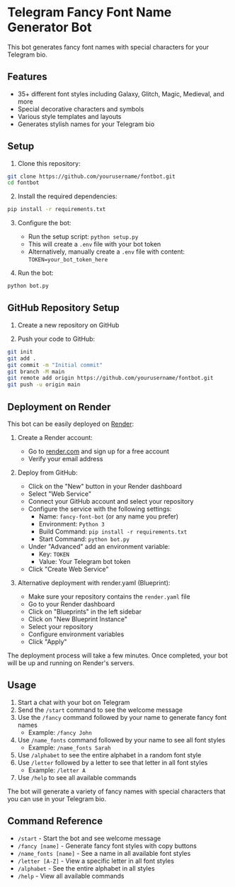# Telegram Fancy Font Name Generator Bot

This bot generates fancy font names with special characters for your Telegram bio.

## Features

- 35+ different font styles including Galaxy, Glitch, Magic, Medieval, and more
- Special decorative characters and symbols
- Various style templates and layouts
- Generates stylish names for your Telegram bio

## Setup

1. Clone this repository:
```bash
git clone https://github.com/yourusername/fontbot.git
cd fontbot
```

2. Install the required dependencies:
```bash
pip install -r requirements.txt
```

3. Configure the bot:
   - Run the setup script: `python setup.py`
   - This will create a `.env` file with your bot token
   - Alternatively, manually create a `.env` file with content: `TOKEN=your_bot_token_here`

4. Run the bot:
```bash
python bot.py
```

## GitHub Repository Setup

1. Create a new repository on GitHub

2. Push your code to GitHub:
```bash
git init
git add .
git commit -m "Initial commit"
git branch -M main
git remote add origin https://github.com/yourusername/fontbot.git
git push -u origin main
```

## Deployment on Render

This bot can be easily deployed on [Render](https://render.com/):

1. Create a Render account:
   - Go to [render.com](https://render.com/) and sign up for a free account
   - Verify your email address

2. Deploy from GitHub:
   - Click on the "New" button in your Render dashboard
   - Select "Web Service"
   - Connect your GitHub account and select your repository
   - Configure the service with the following settings:
     - Name: `fancy-font-bot` (or any name you prefer)
     - Environment: `Python 3`
     - Build Command: `pip install -r requirements.txt`
     - Start Command: `python bot.py`
   - Under "Advanced" add an environment variable:
     - Key: `TOKEN`
     - Value: Your Telegram bot token
   - Click "Create Web Service"

3. Alternative deployment with render.yaml (Blueprint):
   - Make sure your repository contains the `render.yaml` file
   - Go to your Render dashboard
   - Click on "Blueprints" in the left sidebar
   - Click on "New Blueprint Instance"
   - Select your repository
   - Configure environment variables
   - Click "Apply"

The deployment process will take a few minutes. Once completed, your bot will be up and running on Render's servers.

## Usage

1. Start a chat with your bot on Telegram
2. Send the `/start` command to see the welcome message
3. Use the `/fancy` command followed by your name to generate fancy font names
   - Example: `/fancy John`
4. Use `/name_fonts` command followed by your name to see all font styles
   - Example: `/name_fonts Sarah`
5. Use `/alphabet` to see the entire alphabet in a random font style
6. Use `/letter` followed by a letter to see that letter in all font styles
   - Example: `/letter A`
7. Use `/help` to see all available commands

The bot will generate a variety of fancy names with special characters that you can use in your Telegram bio.

## Command Reference

- `/start` - Start the bot and see welcome message
- `/fancy [name]` - Generate fancy font styles with copy buttons
- `/name_fonts [name]` - See a name in all available font styles
- `/letter [A-Z]` - View a specific letter in all font styles
- `/alphabet` - See the entire alphabet in all styles
- `/help` - View all available commands 